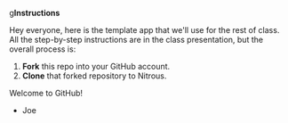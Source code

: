 g**Instructions**

Hey everyone, here is the template app that we'll use for the rest of class. All the step-by-step instructions are in the class presentation, but the overall process is:

1. **Fork** this repo into your GitHub account. 
2. **Clone** that forked repository to Nitrous. 

Welcome to GitHub!
- Joe
